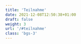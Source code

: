 ```yaml
---
title: 'Teilnahme'
date: 2021-12-08T12:50:38+01:00
draft: false
weight: 3
url: '/#teilnahme'
class: 'bgs-3'
---
```


